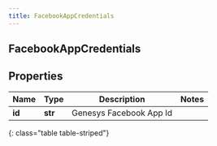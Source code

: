 ```yaml
---
title: FacebookAppCredentials
---
```

## FacebookAppCredentials

## Properties

|Name | Type | Description | Notes|
|------------ | ------------- | ------------- | -------------|
| **id** | **str** | Genesys Facebook App Id | |
{: class="table table-striped"}



